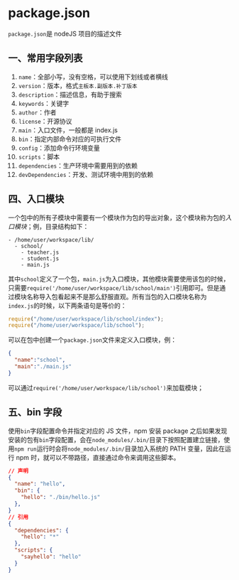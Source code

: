 # package.json

`package.json`是 nodeJS 项目的描述文件

## 一、常用字段列表

1. `name`：全部小写，没有空格，可以使用下划线或者横线
2. `version`：版本，格式`主板本.副版本.补丁版本`
3. `description`：描述信息，有助于搜索
4. `keywords`：关键字
5. `author`：作者
6. `license`：开源协议
7. `main`：入口文件，一般都是 index.js
8. `bin`：指定内部命令对应的可执行文件
9. `config`：添加命令行环境变量
10. `scripts`：脚本
11. `dependencies`：生产环境中需要用到的依赖
12. `devDependencies`：开发、测试环境中用到的依赖

## 四、入口模块

一个包中的所有子模块中需要有一个模块作为包的导出对象，这个模块称为包的*入口模块*；例，目录结构如下：

```text
- /home/user/workspace/lib/
  - school/
    - teacher.js
    - student.js
    - main.js
```

其中`school`定义了一个包，`main.js`为入口模块，其他模块需要使用该包的时候，只需要`require('/home/user/workspace/lib/school/main')`引用即可。但是通过模块名称导入包看起来不是那么舒服直观。所有当包的入口模块名称为`index.js`的时候，以下两条语句是等价的：

```javascript
require("/home/user/workspace/lib/school/index");
require("/home/user/workspace/lib/school");
```

可以在包中创建一个`package.json`文件来定义入口模块，例：

```JSON
{
  "name":"school",
  "main":"./main.js"
}
```

可以通过`require('/home/user/workspace/lib/school')`来加载模块；

## 五、bin 字段

使用`bin`字段配置命令并指定对应的 JS 文件，npm 安装 package 之后如果发现安装的包有`bin`字段配置，会在`node_modules/.bin/`目录下按照配置建立链接，使用`npm run`运行时会将`node_modules/.bin/`目录加入系统的 PATH 变量，因此在运行 npm 时，就可以不带路径，直接通过命令来调用这些脚本。

```JSON
// 声明
{
  "name": "hello",
  "bin": {
    "hello": "./bin/hello.js"
  },
}
// 引用
{
  "dependencies": {
    "hello": "*"
  },
  "scripts": {
    "sayhello": "hello"
  }
}
```
